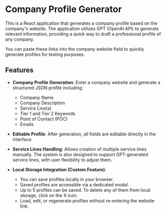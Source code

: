 # Company Profile Generator

This is a React application that generates a company profile based on the company's website. The application utilizes GPT (OpenAI API) to generate relevant information, providing a quick way to draft a professional profile of any company.

You can paste these links into the company website field to quickly generate profiles for testing purposes.

## Features

- **Company Profile Generation**: Enter a company website and generate a structured JSON profile including:
  - Company Name
  - Company Description
  - Service Line(s)
  - Tier 1 and Tier 2 Keywords
  - Point of Contact (POC)
  - Emails

- **Editable Profile**: After generation, all fields are editable directly in the interface.

- **Service Lines Handling**: Allows creation of multiple service lines manually. The system is also designed to support GPT-generated service lines, with user flexibility to adjust them.

- **Local Storage Integration (Custom Feature)**:
    - You can save profiles locally in your browser.
    - Saved profiles are accessible via a dedicated modal.
    - Up to 5 profiles can be saved. To delete any of them from local storage, click on the X icon.
    - Load, edit, or regenerate profiles without re-entering the website link.
